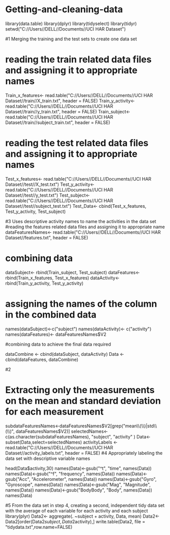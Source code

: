 # Getting-and-cleaning-data
library(data.table)
library(dplyr)
library(tidyselect)
library(tidyr)
setwd("C://Users//DELL//Documents//UCI HAR Dataset")

#1 Merging the training and the test sets to create one data set
# reading the train related data files and assigning it to appropriate names

Train_x_features<- read.table("C://Users//DELL//Documents//UCI HAR Dataset//train//X_train.txt", header = FALSE)
Train_y_activity<- read.table("C://Users//DELL//Documents//UCI HAR Dataset//train//y_train.txt", header = FALSE)
Train_subject<- read.table("C://Users//DELL//Documents//UCI HAR Dataset//train//subject_train.txt",
                           header = FALSE)
# reading the test related data files and assigning it to appropriate names

Test_x_features<- read.table("C://Users//DELL//Documents//UCI HAR Dataset//test//X_test.txt")
Test_y_activity<- read.table("C://Users//DELL//Documents//UCI HAR Dataset//test//y_test.txt")
Test_subject<- read.table("C://Users//DELL//Documents//UCI HAR Dataset//test//subject_test.txt")
Test_Data<- cbind(Test_x_features, Test_y_activity, Test_subject)
 
#3 Uses descriptive activity names to name the activities in the data set
#reading the features related data files and assigning it to appropriate name
dataFeaturesNames<- read.table("C://Users//DELL//Documents//UCI HAR Dataset//features.txt", header = FALSE)

# combining data 

dataSubject<- rbind(Train_subject, Test_subject)
dataFeatures<- rbind(Train_x_features, Test_x_features)
dataActivity<- rbind(Train_y_activity, Test_y_activity)

# assigning the names of the column in the combined data
names(dataSubject)<-c("subject")
names(dataActivity)<- c("activity")
names(dataFeatures)<- dataFeaturesNames$V2

#combining data to achieve the final data required

dataCombine <- cbind(dataSubject, dataActivity)
Data <- cbind(dataFeatures, dataCombine)

#2
# Extracting only the measurements on the mean and standard deviation for each measurement

subdataFeaturesNames<-dataFeaturesNames$V2[grep("mean\\(\\)|std\\(\\)", dataFeaturesNames$V2)]
selectedNames<-c(as.character(subdataFeaturesNames), "subject", "activity" )
Data<-subset(Data,select=selectedNames)
activityLabels <- read.table("C://Users//DELL//Documents//UCI HAR Dataset//activity_labels.txt",
                      header = FALSE)
#4 Appropriately labeling the data set with descriptive variable names

head(Data$activity,30)
names(Data)<-gsub("^t", "time", names(Data))
names(Data)<-gsub("^f", "frequency", names(Data))
names(Data)<-gsub("Acc", "Accelerometer", names(Data))
names(Data)<-gsub("Gyro", "Gyroscope", names(Data))
names(Data)<-gsub("Mag", "Magnitude", names(Data))
names(Data)<-gsub("BodyBody", "Body", names(Data))
names(Data)

#5 From the data set in step 4, creating a second, independent tidy data set with the average of each variable for each activity and each subject
library(plyr)
Data2<- aggregate(. ~subject + activity, Data, mean)
Data2<- Data2[order(Data2$subject,Data2$activity),]
write.table(Data2, file = "tidydata.txt",row.name=FALSE)
